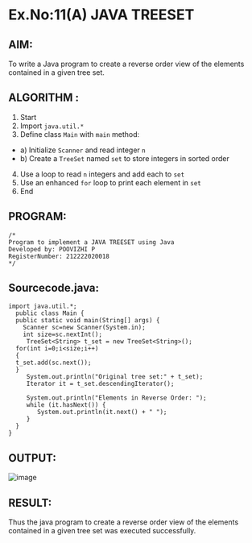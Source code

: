 # Ex.No:11(A)         JAVA TREESET
## AIM:
 To write a Java program to create a reverse order view of the elements contained in a given tree set.
## ALGORITHM :
1.	Start
2.	Import `java.util.*`
3.	Define class `Main` with `main` method:
-	a) Initialize `Scanner` and read integer `n`
-	b) Create a `TreeSet` named `set` to store integers in sorted order
4.	Use a loop to read `n` integers and add each to `set`
5.	Use an enhanced `for` loop to print each element in `set`
6.	End


## PROGRAM:
 ```
/*
Program to implement a JAVA TREESET using Java
Developed by: POOVIZHI P
RegisterNumber: 212222020018
*/
```

## Sourcecode.java:
```
import java.util.*;
  public class Main {
  public static void main(String[] args) {
    Scanner sc=new Scanner(System.in);
    int size=sc.nextInt();
     TreeSet<String> t_set = new TreeSet<String>();
  for(int i=0;i<size;i++)
  {
  t_set.add(sc.next());
  }
     System.out.println("Original tree set:" + t_set);  
     Iterator it = t_set.descendingIterator();
     
     System.out.println("Elements in Reverse Order: ");
     while (it.hasNext()) {
        System.out.println(it.next() + " ");
     }
  }
}
```

## OUTPUT:

![image](https://github.com/user-attachments/assets/8fcfb346-1f12-4481-88e3-dbb2f712be76)


## RESULT:
Thus the java program to create a reverse order view of the elements contained in a given tree set was executed successfully.

